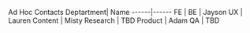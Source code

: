 Ad Hoc Contacts
Deptartment| Name 
------|------
 FE |
 BE | Jayson
 UX | Lauren
 Content | Misty
 Research | TBD
 Product | Adam
 QA  | TBD 



